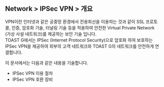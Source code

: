 ## Network > IPSec VPN > 개요

VPN이란 인터넷과 같은 공중망 환경에서 전용회선을 이용하는 것과 같이 SSL 프로토콜, 인증, 암호화 기술, 터널링 기술 등을 적용하여 안전한 Virtual Private Network (가상 사설 네트워크)를 제공하는 보안 기술 입니다.<br>
TOAST G에서는 IPSec (Internet Protocol Security)으로 암호화 하여 보호하는 IPSec VPN을 제공하여 외부의 고객 네트워크와 TOAST G의 네트워크를 안전하게 연결합니다. 

이 문서에서는 다음과 같은 내용을 기술합니다.
- IPSec VPN 이용 절차
- IPSec VPN 호환 장비
